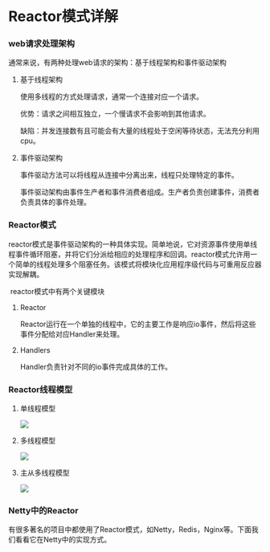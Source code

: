 # Reactor模式详解

### web请求处理架构

通常来说，有两种处理web请求的架构：基于线程架构和事件驱动架构

1. 基于线程架构

   使用多线程的方式处理请求，通常一个连接对应一个请求。

   优势：请求之间相互独立，一个慢请求不会影响到其他请求。

   缺陷：并发连接数有且可能会有大量的线程处于空闲等待状态，无法充分利用cpu。

2. 事件驱动架构

   事件驱动方法可以将线程从连接中分离出来，线程只处理特定的事件。

   事件驱动架构由事件生产者和事件消费者组成。生产者负责创建事件，消费者负责具体的事件处理。

### Reactor模式

​	reactor模式是事件驱动架构的一种具体实现。简单地说，它对资源事件使用单线程事件循环阻塞，并将它们分派给相应的处理程序和回调。reactor模式允许用一个简单的线程处理多个阻塞任务。该模式将模块化应用程序级代码与可重用反应器实现解耦。

​	reactor模式中有两个关键模块

1. Reactor

   Reactor运行在一个单独的线程中，它的主要工作是响应io事件，然后将这些事件分配给对应Handler来处理。

2. Handlers

   Handler负责针对不同的io事件完成具体的工作。

### Reactor线程模型

1. 单线程模型

   ![](G:\文档\java-learn-note\pic\reactor单线程模型.png)

2. 多线程模型

   ![](G:\文档\java-learn-note\pic\reactor多线程模型.png)

3. 主从多线程模型

   ![](G:\文档\java-learn-note\pic\reactor主从多线程模型.png)

### Netty中的Reactor

​	有很多著名的项目中都使用了Reactor模式，如Netty，Redis，Nginx等。下面我们看看它在Netty中的实现方式。









[Understanding Reactor Pattern: Thread-Based and Event-Driven]: https://dzone.com/articles/understanding-reactor-pattern-thread-based-and-eve

[Netty 系列之 Netty 线程模型]: https://www.infoq.cn/article/netty-threading-model

